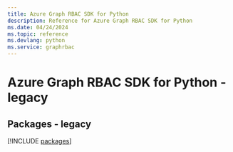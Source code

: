 ```yaml
---
title: Azure Graph RBAC SDK for Python
description: Reference for Azure Graph RBAC SDK for Python
ms.date: 04/24/2024
ms.topic: reference
ms.devlang: python
ms.service: graphrbac
---
```

# Azure Graph RBAC SDK for Python - legacy
## Packages - legacy
[!INCLUDE [packages](graph-rbac-index.md)]